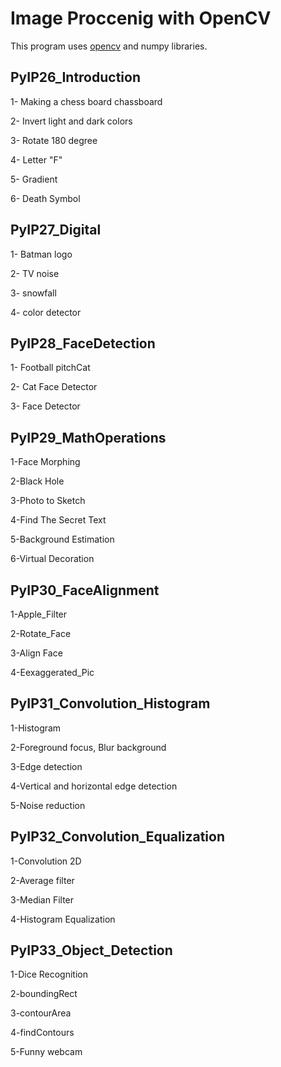 # Image Proccenig with OpenCV
This program uses [opencv](https://github.com/opencv/opencv) and numpy libraries.

## PyIP26_Introduction

 1- Making a chess board chassboard

2- Invert light and dark colors

3- Rotate 180 degree

4- Letter "F"

5- Gradient

6- Death Symbol

## PyIP27_Digital
1- Batman logo

2- TV noise

3- snowfall

4- color detector

## PyIP28_FaceDetection
1- Football pitchCat 

2- Cat Face Detector

3- Face Detector

## PyIP29_MathOperations
1-Face Morphing

2-Black Hole

3-Photo to Sketch

4-Find The Secret Text

5-Background Estimation

6-Virtual Decoration

## PyIP30_FaceAlignment
1-Apple_Filter

2-Rotate_Face

3-Align Face

4-Eexaggerated_Pic

## PyIP31_Convolution_Histogram
1-Histogram 

2-Foreground focus, Blur background

3-Edge detection

4-Vertical and horizontal edge detection

5-Noise reduction

## PyIP32_Convolution_Equalization
1-Convolution 2D

2-Average filter

3-Median Filter

4-Histogram Equalization

## PyIP33_Object_Detection
1-Dice Recognition

2-boundingRect

3-contourArea

4-findContours

5-Funny webcam






